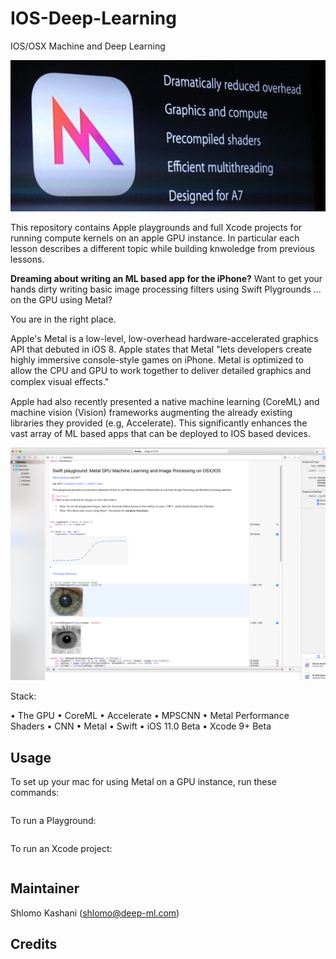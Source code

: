 # IOS-Deep-Learning
IOS/OSX Machine and Deep Learning

![](metal.jpeg)

This repository contains Apple playgrounds and full Xcode projects for running compute kernels on an apple GPU instance.
In particular each lesson describes a different topic while building knwoledge from previous lessons. 

**Dreaming about writing an ML based app for the iPhone?** Want to get your hands dirty writing basic image processing filters using Swift Plygrounds ... on the GPU using Metal? 

You are in the right place. 

Apple's Metal is a low-level, low-overhead hardware-accelerated graphics API that debuted in iOS 8. Apple states that Metal "lets developers create highly immersive console-style games on iPhone. Metal is optimized to allow the CPU and GPU to work together to deliver detailed graphics and complex visual eﬀects." 

Apple had also recently presented a native machine learning (CoreML) and machine vision (Vision) frameworks augmenting the already existing libraries they provided (e.g, Accelerate). This significantly enhances the vast array of ML based apps that can be deployed to IOS based devices.

![](playground.png)

Stack:

• The GPU
• CoreML
• Accelerate
• MPSCNN
• Metal Performance Shaders
• CNN
• Metal
• Swift
• iOS 11.0 Beta
• Xcode 9+ Beta


## Usage

To set up your mac for using Metal on a GPU instance, run these commands:

```sh
```

To run a Playground:
```sh

```

To run an Xcode project:

```sh
```

## Maintainer

Shlomo Kashani ([shlomo@deep-ml.com](http://deep-ml.com))


## Credits





